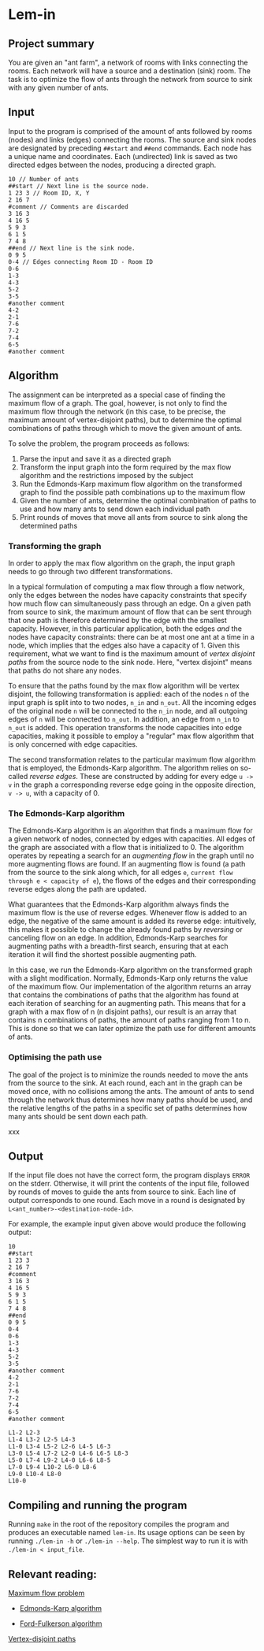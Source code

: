 # Lem-in

## Project summary

You are given an "ant farm", a network of rooms with links connecting the rooms. Each network will have a source and a destination (sink) room. The task is to optimize the flow of ants through the network from source to sink with any given number of ants.

## Input

Input to the program is comprised of the amount of ants followed by rooms (nodes) and links (edges) connecting the rooms. The source and sink nodes are designated by preceding ``##start`` and ``##end`` commands. Each node has a unique name and coordinates. Each (undirected) link is saved as two directed edges between the nodes, producing a directed graph.

```
10 // Number of ants
##start // Next line is the source node.
1 23 3 // Room ID, X, Y
2 16 7
#comment // Comments are discarded
3 16 3
4 16 5
5 9 3
6 1 5
7 4 8
##end // Next line is the sink node.
0 9 5
0-4 // Edges connecting Room ID - Room ID
0-6
1-3
4-3
5-2
3-5
#another comment
4-2
2-1
7-6
7-2
7-4
6-5
#another comment
```

## Algorithm

The assignment can be interpreted as a special case of finding the maximum flow of a graph. The goal, however, is not only to find the maximum flow through the network (in this case, to be precise, the maximum amount of vertex-disjoint paths), but to determine the optimal combinations of paths through which to move the given amount of ants.

To solve the problem, the program proceeds as follows:

1. Parse the input and save it as a directed graph
2. Transform the input graph into the form required by the max flow algorithm and the restrictions imposed by the subject
3. Run the Edmonds-Karp maximum flow algorithm on the transformed graph to find the possible path combinations up to the maximum flow
4. Given the number of ants, determine the optimal combination of paths to use and how many ants to send down each individual path
5. Print rounds of moves that move all ants from source to sink along the determined paths

### Transforming the graph

In order to apply the max flow algorithm on the graph, the input graph needs to go through two different transformations.

In a typical formulation of computing a max flow through a flow network, only the edges between the nodes have capacity constraints that specify how much flow can simultaneously pass through an edge. On a given path from source to sink, the maximum amount of flow that can be sent through that one path is therefore determined by the edge with the smallest capacity. However, in this particular application, both the edges _and_ the nodes have capacity constraints: there can be at most one ant at a time in a node, which implies that the edges also have a capacity of 1. Given this requirement, what we want to find is the maximum amount of _vertex disjoint paths_ from the source node to the sink node. Here, "vertex disjoint" means that paths do not share any nodes.

To ensure that the paths found by the max flow algorithm will be vertex disjoint, the following transformation is applied: each of the nodes ``n`` of the input graph is split into to two nodes, ``n_in`` and ``n_out``. All the incoming edges of the original node ``n`` will be connected to the ``n_in`` node, and all outgoing edges of ``n`` will be connected to ``n_out``. In addition, an edge from ``n_in`` to ``n_out`` is added. This operation transforms the node capacities into edge capacities, making it possible to employ a "regular" max flow algorithm that is only concerned with edge capacities.

The second transformation relates to the particular maximum flow algorithm that is employed, the Edmonds-Karp algorithm. The algorithm relies on so-called _reverse edges_. These are constructed by adding for every edge ``u -> v`` in the graph a corresponding reverse edge going in the opposite direction, ``v -> u``, with a capacity of 0.

### The Edmonds-Karp algorithm

The Edmonds-Karp algorithm is an algorithm that finds a maximum flow for a given network of nodes, connected by edges with capacities. All edges of the graph are associated with a flow that is initialized to 0. The algorithm operates by repeating a search for an _augmenting flow_ in the graph until no more augmenting flows are found. If an augmenting flow is found (a path from the source to the sink along which, for all edges ``e``, ``current flow through e < capacity of e``), the flows of the edges and their corresponding reverse edges along the path are updated.

What guarantees that the Edmonds-Karp algorithm always finds the maximum flow is the use of reverse edges. Whenever flow is added to an edge, the negative of the same amount is added its reverse edge: intuitively, this makes it possible to change the already found paths by _reversing_ or canceling flow on an edge. In addition, Edmonds-Karp searches for augmenting paths with a breadth-first search, ensuring that at each iteration it will find the shortest possible augmenting path.

In this case, we run the Edmonds-Karp algorithm on the transformed graph with a slight modification. Normally, Edmonds-Karp only returns the value of the maximum flow. Our implementation of the algorithm returns an array that contains the combinations of paths that the algorithm has found at each iteration of searching for an augmenting path. This means that for a graph with a max flow of n (n disjoint paths), our result is an array that contains n combinations of paths, the amount of paths ranging from 1 to n. This is done so that we can later optimize the path use for different amounts of ants.

### Optimising the path use

The goal of the project is to minimize the rounds needed to move the ants from the source to the sink. At each round, each ant in the graph can be moved once, with no collisions among the ants. The amount of ants to send through the network thus determines how many paths should be used, and the relative lengths of the paths in a specific set of paths determines how many ants should be sent down each path.

xxx

## Output

If the input file does not have the correct form, the program displays ``ERROR`` on the stderr. Otherwise, it will print the contents of the input file, followed by rounds of moves to guide the ants from source to sink. Each line of output corresponds to one round. Each move in a round is designated by ``L<ant_number>-<destination-node-id>``.

For example, the example input given above would produce the following output:

```
10
##start
1 23 3
2 16 7
#comment
3 16 3
4 16 5
5 9 3
6 1 5
7 4 8
##end
0 9 5
0-4
0-6
1-3
4-3
5-2
3-5
#another comment
4-2
2-1
7-6
7-2
7-4
6-5
#another comment

L1-2 L2-3
L1-4 L3-2 L2-5 L4-3
L1-0 L3-4 L5-2 L2-6 L4-5 L6-3
L3-0 L5-4 L7-2 L2-0 L4-6 L6-5 L8-3
L5-0 L7-4 L9-2 L4-0 L6-6 L8-5
L7-0 L9-4 L10-2 L6-0 L8-6
L9-0 L10-4 L8-0
L10-0
```

## Compiling and running the program

Running ``make`` in the root of the repository compiles the program and produces an executable named ``lem-in``. Its usage options can be seen by running ``./lem-in -h`` or ``./lem-in --help``. The simplest way to run it is with ``./lem-in < input_file``.

## Relevant reading:

[Maximum flow problem](https://en.wikipedia.org/wiki/Maximum_flow_problem)

- [Edmonds-Karp algorithm](https://en.wikipedia.org/wiki/Edmonds–Karp_algorithm)

- [Ford-Fulkerson algorithm](https://en.wikipedia.org/wiki/Ford–Fulkerson_algorithm)

[Vertex-disjoint paths](https://courses.helsinki.fi/sites/default/files/course-material/4671514/max-flow-reductions.pdf)
